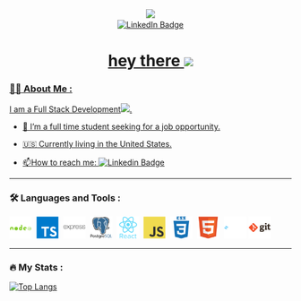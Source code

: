 <div id="header" align="center">
  <img src="https://media.giphy.com/media/qT3NpahR7tGnOqqjng/giphy.gif" width="200"/>
  <div id="badges">
    <a href="https://www.linkedin.com/in/hannaboppe/">
    <img src="https://img.shields.io/badge/LinkedIn-blue?style=for-the-badge&logo=linkedin&logoColor=white" alt="LinkedIn Badge"/>
  </div>
  <h1>
    hey there
    <img src="https://media.giphy.com/media/hvRJCLFzcasrR4ia7z/giphy.gif" width="30px"/>
  </h1>
    
</div>
  
### :woman_technologist: About Me :

I am a Full Stack Development<img src="https://media.giphy.com/media/WUlplcMpOCEmTGBtBW/giphy.gif" width="30">.

  - :telescope: I’m a full time student seeking for a job opportunity.

  - :us: Currently living in the United States.

  - :mailbox:How to reach me: [![Linkedin Badge](https://img.shields.io/badge/-hboppe-blue?style=flat&logo=Linkedin&logoColor=white)](https://www.linkedin.com/in/hannaboppe/)
  
---

### :hammer_and_wrench: Languages and Tools :
  
  <div>
    <img src="https://github.com/devicons/devicon/blob/master/icons/nodejs/nodejs-plain-wordmark.svg" title="NodeJs" alt="NodeJs" width="40" height="40"/>&nbsp;
        <img src="https://github.com/devicons/devicon/blob/master/icons/typescript/typescript-original.svg" title="TypeScript" alt="TypeScript" width="40" height="40"/>&nbsp;
     <img src="https://github.com/devicons/devicon/blob/master/icons/express/express-original-wordmark.svg" title="Express" alt="Express" width="40" height="40"/>&nbsp;
         <img src="https://github.com/devicons/devicon/blob/master/icons/postgresql/postgresql-original-wordmark.svg" title="PostgreSQL" alt="PostgreSQL" width="40" height="40"/>&nbsp;
         <img src="https://github.com/devicons/devicon/blob/master/icons/react/react-original-wordmark.svg" title="React" alt="React" width="40" height="40"/>&nbsp;
      <img src="https://github.com/devicons/devicon/blob/master/icons/javascript/javascript-original.svg" title="JavaScript" alt="JavaScript" width="40" height="40"/>&nbsp;
  <img src="https://github.com/devicons/devicon/blob/master/icons/css3/css3-plain-wordmark.svg"  title="CSS3" alt="CSS" width="40" height="40"/>&nbsp;
  <img src="https://github.com/devicons/devicon/blob/master/icons/html5/html5-original.svg" title="HTML5" alt="HTML" width="40" height="40"/>&nbsp;
  <img src="https://github.com/devicons/devicon/blob/master/icons/tailwindcss/tailwindcss-original-wordmark.svg" title="TailwindCSS" alt="TailwindCSS" width="40" height="40"/>
  <img src="https://github.com/devicons/devicon/blob/master/icons/git/git-original-wordmark.svg" title="Git" **alt="Git" width="40" height="40"/>&nbsp;
</div>
  
  ---

### :fire: My Stats :
<!--   [![GitHub Streak](https://github-readme-streak-stats.herokuapp.com?user=hboppe&date_format=M%20j%5B%2C%20Y%5D)](https://git.io/streak-stats)
 -->
  [![Top Langs](https://github-readme-stats.vercel.app/api/top-langs/?username=hboppe&layout=compact&theme=vision-friendly-dark)](https://github.com/anuraghazra/github-readme-stats)


